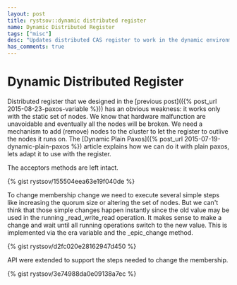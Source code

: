 ```yaml
---
layout: post
title: rystsov::dynamic distributed register
name: Dynamic Distributed Register
tags: ["misc"]
desc: "Updates distributed CAS register to work in the dynamic environments"
has_comments: true
---
```


<h1>Dynamic Distributed Register</h1>

Distributed register that we designed in the [previous post](({% post_url 2015-08-23-paxos-variable %})) has an obvious weakness: it works only with the static set of nodes. We know that hardware malfunction are unavoidable and eventually all the nodes will be broken. We need a mechanism to add (remove) nodes to the cluster to let the register to outlive the nodes it runs on. The [Dynamic Plain Paxos]({% post_url 2015-07-19-dynamic-plain-paxos %}) article explains how we can do it with plain paxos, lets adapt it to use with the register.

The acceptors methods are left intact.

{% gist rystsov/155504eea63e19f040de %}

To change membership change we need to execute several simple steps like increasing the quorum size or altering the set of nodes. But we can't think that those simple changes happen instantly since the old value may be used in the running _read_write_read operation. It makes sense to make a change and wait until all running operations switch to the new value. This is implemented via the era variable and the _epic_change method.

{% gist rystsov/d2fc020e28162947d450 %}

API were extended to support the steps needed to change the membership.

{% gist rystsov/3e74988da0e09138a7ec %}

